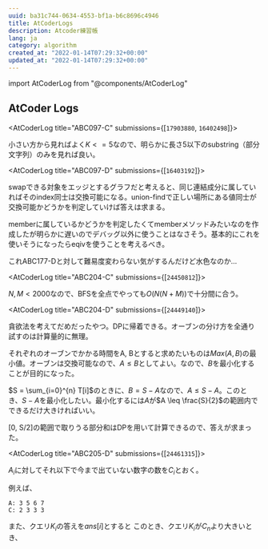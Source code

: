 ```yaml
---
uuid: ba31c744-0634-4553-bf1a-b6c8696c4946
title: AtCoderLogs
description: Atcoder練習帳
lang: ja
category: algorithm
created_at: "2022-01-14T07:29:32+00:00"
updated_at: "2022-01-14T07:29:32+00:00"
---
```


import AtCoderLog from "@components/AtCoderLog"

## AtCoder Logs

<AtCoderLog title="ABC097-C" submissions={[`17903880`, `16402498`]}>

小さい方から見ればよく$K <= 5$なので、明らかに長さ5以下のsubstring（部分文字列）のみを見れば良い。

</AtCoderLog>

<AtCoderLog title="ABC097-D" submissions={[`16403192`]}>

swapできる対象をエッジとするグラフだと考えると、同じ連結成分に属していればそのindex同士は交換可能になる。union-findで正しい場所にある値同士が交換可能かどうかを判定していけば答えは求まる。

memberに属しているかどうかを判定したくてmemberメソッドみたいなのを作成したが明らかに遅いのでデバッグ以外に使うことはなさそう。基本的にこれを使いそうになったらeqivを使うことを考えるべき。

これABC177-Dと対して難易度変わらない気がするんだけど水色なのか...

</AtCoderLog>

<AtCoderLog title="ABC204-C" submissions={[`24450812`]}>

$N, M < 2000$なので、BFSを全点でやっても$O(N(N+M))$で十分間に合う。

</AtCoderLog>

<AtCoderLog title="ABC204-D" submissions={[`24449140`]}>

貪欲法を考えてだめだったやつ。DPに帰着できる。オーブンの分け方を全通り試すのは計算量的に無理。

それぞれのオーブンでかかる時間をA, Bとすると求めたいものは$Max(A, B)$の最小値。オーブンは交換可能なので、$A \leq B$としてよい。なので、$B$を最小化することが目的になった。

$S = \sum_{i=0}^{n} T[i]$のときに、$B = S - A$なので、$A \leq S - A$。このとき、$S - A$を最小化したい。最小化するには$A$が$A \leq \frac{S}{2}$の範囲内でできるだけ大きければいい。

[0, S/2]の範囲で取りうる部分和はDPを用いて計算できるので、答えが求まった。

</AtCoderLog>

<AtCoderLog title="ABC205-D" submissions={[`24461315`]}>

$A_i$に対してそれ以下で今まで出ていない数字の数を$C_i$とおく。

例えば、

```
A: 3 5 6 7
C: 2 3 3 3
```

また、クエリ$K_i$の答えを$ans[i]$とすると
このとき、クエリ$K_i$が$C_n$より大きいとき、

</AtCoderLog>

